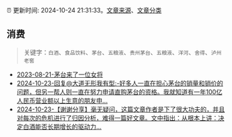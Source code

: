 :alarm_clock: 更新时间: 2024-10-24 21:31:33。[文章来源](/README.md)、[文章分类](/TAGS.md)

## 消费


> 关键字：`白酒`、`食品饮料`、`茅台`、`五粮液`、`贵州茅台`、`五粮液`、`洋河`、`舍得`、`泸州老窖`



- [2023-08-21-茅台来了一位女将](https://www.aicaijing.com.cn/article/18587) 
- [2024-10-23-回复@大道无形我有型:-好多人一直在担心茅台的销量和销价的问题，但另一帮人则一直在努力申请直购茅台的资格。我就知道有一年100亿人民币营业额以上生意的朋友申...](https://xueqiu.com/1247347556/309137366) 
- [2024-10-23-【谢谢分享】毫无疑问，这篇文章作者是下了很大功夫的，并且对每次的危机进行了归因分析，难得一篇好文章。文中指出：从根本上讲：决定白酒能否长期增长的驱动力...](https://xueqiu.com/3491303582/309183680) 
